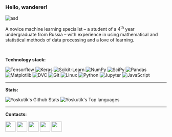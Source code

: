 ### Hello, wanderer!

![asd](https://img.shields.io/badge/Tensorflow-<COLOR>)

A novice machine learning specialist – a student of a 4<sup>th</sup> year undergraduate from Russia
– with experience in using mathematical and statistical methods of data processing and a love of
learning.

<br />

__Technology stack:__

![Tensorflow](https://img.shields.io/badge/Tensorflow-444)
![Keras](https://img.shields.io/badge/Keras-444)
![Scikit-Learn](https://img.shields.io/badge/Scikit%20Learn-444)
![NumPy](https://img.shields.io/badge/NumPy-444)
![SciPy](https://img.shields.io/badge/SciPy-444)
![Pandas](https://img.shields.io/badge/Pandas-444)
![Matplotlib](https://img.shields.io/badge/Matplotlib-444)
![DVC](https://img.shields.io/badge/DVC-444)
![Git](https://img.shields.io/badge/Git-444)
![Linux](https://img.shields.io/badge/Linux-444)
![Python](https://img.shields.io/badge/Python-444)
![Jupyter](https://img.shields.io/badge/Jupyter%20Notebooks-444)
![JavaScript](https://img.shields.io/badge/JavaScript-444)

---

__Stats:__

<img alt="Yoskutik's Github Stats" src="https://github-readme-stats.codestackr.vercel.app/api?username=Yoskutik&show_icons=true" />

<img alt="Yoskutik's Top languages" src="https://github-readme-stats.codestackr.vercel.app/api/top-langs?username=Yoskutik&layout=compact&card_width=445" />

---

__Contacts:__

[<img height="32" width="32" src="https://unpkg.com/simple-icons@v3/icons/telegram.svg" />][telegram]
[<img height="32" width="32" src="https://unpkg.com/simple-icons@v3/icons/vk.svg" />][vk]
[<img height="32" width="32" src="https://unpkg.com/simple-icons@v3/icons/habr.svg" />][habr]
[<img height="32" width="32" src="https://unpkg.com/simple-icons@v3/icons/gmail.svg" />][gmail]
[<img height="32" width="32" src="https://unpkg.com/simple-icons@v3/icons/instagram.svg" />][instagram]



[instagram]: https://www.instagram.com/oidmitry
[habr]: https://habr.com/ru/users/yoskutik/
[gmail]: mailto:yoskutik@gmail.com
[telegram]: https://t.me/Yoskutik
[vk]: https://vk.com/yoskutik
